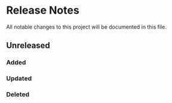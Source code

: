 # Release Notes

All notable changes to this project will be documented in this file.

## Unreleased

### Added

### Updated

### Deleted

